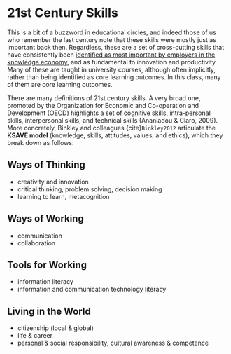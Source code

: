 # 21st Century Skills

This is a bit of a buzzword in educational circles, and indeed those of us who remember the last century note that these skills were mostly just as important back then. Regardless, these are a set of cross-cutting skills that have consistently been [identified as most important by employers in the knowledge economy](https://brookfieldinstitute.ca/wp-content/uploads/Communitech_FinalReport.pdf), and as fundamental to innovation and productivity. Many of these are taught in university courses, although often implicitly, rather than being identified as core learning outcomes. In this class, many of them are core learning outcomes.

There are many definitions of 21st century skills. A very broad one, promoted by the Organization for Economic and Co-operation and Development (OECD) highlights a set of cognitive skills, intra-personal skills, interpersonal skills, and technical skills (Ananiadou & Claro, 2009). More concretely, Binkley and colleagues {cite}`Binkley2012` articulate the **KSAVE model** (knowledge, skills, attitudes, values, and ethics), which they break down as follows:

## Ways of Thinking
- creativity and innovation
- critical thinking, problem solving, decision making
- learning to learn, metacognition

## Ways of Working
- communication
- collaboration

## Tools for Working
- information literacy
- information and communication technology literacy

## Living in the World
- citizenship (local & global)
- life & career
- personal & social responsibility, cultural awareness & competence

